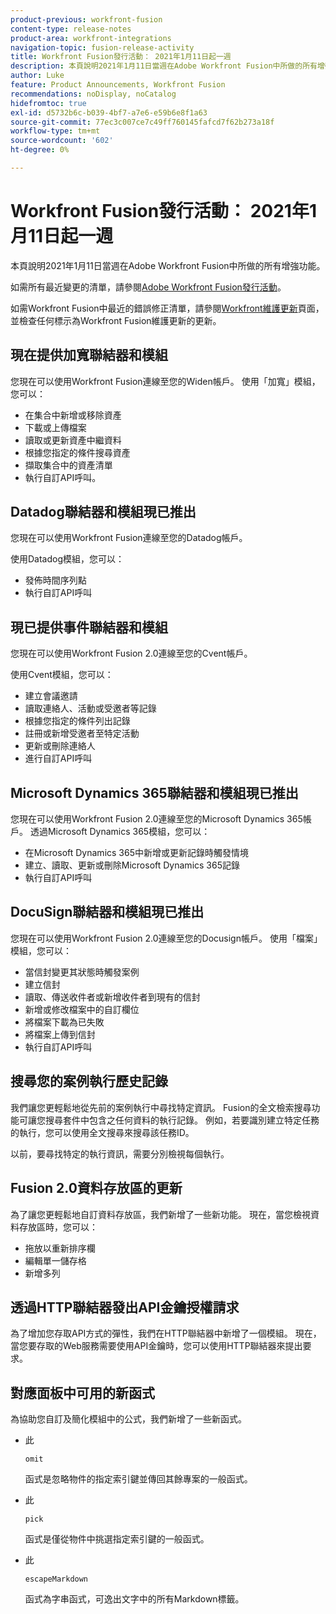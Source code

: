 ```yaml
---
product-previous: workfront-fusion
content-type: release-notes
product-area: workfront-integrations
navigation-topic: fusion-release-activity
title: Workfront Fusion發行活動： 2021年1月11日起一週
description: 本頁說明2021年1月11日當週在Adobe Workfront Fusion中所做的所有增強功能。
author: Luke
feature: Product Announcements, Workfront Fusion
recommendations: noDisplay, noCatalog
hidefromtoc: true
exl-id: d5732b6c-b039-4bf7-a7e6-e59b6e8f1a63
source-git-commit: 77ec3c007ce7c49ff760145fafcd7f62b273a18f
workflow-type: tm+mt
source-wordcount: '602'
ht-degree: 0%

---
```


# Workfront Fusion發行活動： 2021年1月11日起一週

本頁說明2021年1月11日當週在Adobe Workfront Fusion中所做的所有增強功能。

如需所有最近變更的清單，請參閱[Adobe Workfront Fusion發行活動](/help/workfront-fusion/fusion-product-releases/fusion-release-activity.md)。

如需Workfront Fusion中最近的錯誤修正清單，請參閱[Workfront維護更新](https://experienceleague.adobe.com/docs/workfront-known-issues/releases/current-updates.html?lang=zh-Hant)頁面，並檢查任何標示為Workfront Fusion維護更新的更新。

## 現在提供加寬聯結器和模組

您現在可以使用Workfront Fusion連線至您的Widen帳戶。 使用「加寬」模組，您可以：

* 在集合中新增或移除資產
* 下載或上傳檔案
* 讀取或更新資產中繼資料
* 根據您指定的條件搜尋資產
* 擷取集合中的資產清單
* 執行自訂API呼叫。

## Datadog聯結器和模組現已推出

您現在可以使用Workfront Fusion連線至您的Datadog帳戶。

使用Datadog模組，您可以：

* 發佈時間序列點
* 執行自訂API呼叫

## 現已提供事件聯結器和模組

您現在可以使用Workfront Fusion 2.0連線至您的Cvent帳戶。

使用Cvent模組，您可以：

* 建立會議邀請
* 讀取連絡人、活動或受邀者等記錄
* 根據您指定的條件列出記錄
* 註冊或新增受邀者至特定活動
* 更新或刪除連絡人
* 進行自訂API呼叫


## Microsoft Dynamics 365聯結器和模組現已推出

您現在可以使用Workfront Fusion 2.0連線至您的Microsoft Dynamics 365帳戶。 透過Microsoft Dynamics 365模組，您可以：

* 在Microsoft Dynamics 365中新增或更新記錄時觸發情境
* 建立、讀取、更新或刪除Microsoft Dynamics 365記錄
* 執行自訂API呼叫

## DocuSign聯結器和模組現已推出

您現在可以使用Workfront Fusion 2.0連線至您的Docusign帳戶。 使用「檔案」模組，您可以：

* 當信封變更其狀態時觸發案例
* 建立信封
* 讀取、傳送收件者或新增收件者到現有的信封
* 新增或修改檔案中的自訂欄位
* 將檔案下載為已失敗
* 將檔案上傳到信封
* 執行自訂API呼叫

## 搜尋您的案例執行歷史記錄

我們讓您更輕鬆地從先前的案例執行中尋找特定資訊。 Fusion的全文檢索搜尋功能可讓您搜尋套件中包含之任何資料的執行記錄。 例如，若要識別建立特定任務的執行，您可以使用全文搜尋來搜尋該任務ID。

以前，要尋找特定的執行資訊，需要分別檢視每個執行。

## Fusion 2.0資料存放區的更新

為了讓您更輕鬆地自訂資料存放區，我們新增了一些新功能。 現在，當您檢視資料存放區時，您可以：

* 拖放以重新排序欄
* 編輯單一儲存格
* 新增多列


## 透過HTTP聯結器發出API金鑰授權請求

為了增加您存取API方式的彈性，我們在HTTP聯結器中新增了一個模組。 現在，當您要存取的Web服務需要使用API金鑰時，您可以使用HTTP聯結器來提出要求。

## 對應面板中可用的新函式

為協助您自訂及簡化模組中的公式，我們新增了一些新函式。

* 此

  ```
  omit
  ```

  函式是忽略物件的指定索引鍵並傳回其餘專案的一般函式。
* 此

  ```
  pick
  ```

  函式是僅從物件中挑選指定索引鍵的一般函式。
* 此

  ```
  escapeMarkdown
  ```

  函式為字串函式，可逸出文字中的所有Markdown標籤。
